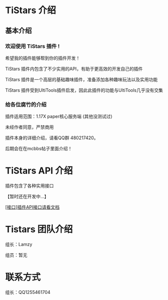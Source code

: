 # TiStars 介绍

## 基本介绍

### 欢迎使用 TiStars 插件 !

希望我的插件能够帮到你的插件开发！

TiStars 插件内包含了不少实用的API，有助于更高效的开发自己的插件

TiStars 插件是一个高层的基础趣味插件，准备添加各种趣味玩法以及实用功能

TiStars 插件受到UltiTools插件启发，因此此插件的功能与UltiTools几乎没有交集

### 给各位腐竹的介绍

插件适用范围：1.17X paper核心服务端
(其他没测试过)

未经作者同意，严禁商用

插件本身的详细介绍，请看QQ群 480217420。

后期会在在mcbbs帖子里面介绍！

# TiStars API 介绍

插件包含了各种实用接口

【暂时还在开发中...】

[\[接口\]插件API接口请看文档](http://www.baidu.com)

# Tistars 团队介绍

组长：Lamzy

组员：暂无

# 联系方式

组长：QQ1255461704